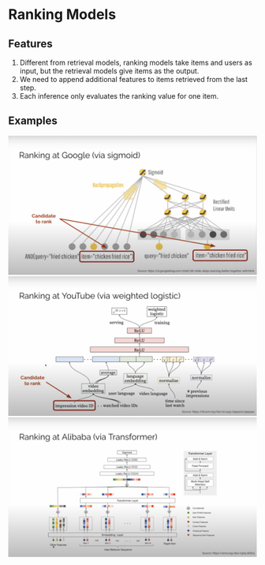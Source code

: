# Ranking Models

## Features

1. Different from retrieval models, ranking models take items and users as input, but the retrieval models give items as the output.
2. We need to append additional features to items retrieved from the last step.
3. Each inference only evaluates the ranking value for one item.

## Examples

![Google](./diagrams/modules-model-rank-co-google.png)
![Youtube](./diagrams/modules-model-rank-co-youtube.png)
![Alibaba](./diagrams/modules-model-rank-co-alibaba.png)
